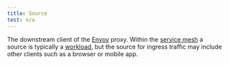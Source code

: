 ```yaml
---
title: Source
test: n/a
---
```

The downstream client of the [Envoy](/pt-br/docs/reference/glossary/#envoy) proxy.
Within the [service mesh](/pt-br/docs/reference/glossary/#service-mesh) a source is typically a
[workload](/pt-br/docs/reference/glossary/#workload), but the source for ingress traffic may include other clients such as a
browser or mobile app.
